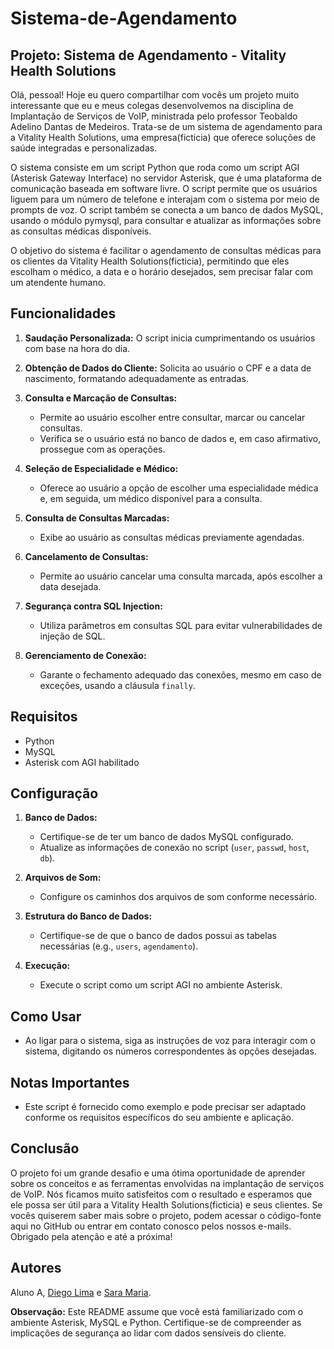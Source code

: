 # Sistema-de-Agendamento

## Projeto: Sistema de Agendamento - Vitality Health Solutions


Olá, pessoal! Hoje eu quero compartilhar com vocês um projeto muito interessante que eu e meus colegas desenvolvemos na disciplina de Implantação de Serviços de VoIP, ministrada pelo professor Teobaldo Adelino Dantas de Medeiros. Trata-se de um sistema de agendamento para a Vitality Health Solutions, uma empresa(ficticia) que oferece soluções de saúde integradas e personalizadas.

O sistema consiste em um script Python que roda como um script AGI (Asterisk Gateway Interface) no servidor Asterisk, que é uma plataforma de comunicação baseada em software livre. O script permite que os usuários liguem para um número de telefone e interajam com o sistema por meio de prompts de voz. O script também se conecta a um banco de dados MySQL, usando o módulo pymysql, para consultar e atualizar as informações sobre as consultas médicas disponíveis.

O objetivo do sistema é facilitar o agendamento de consultas médicas para os clientes da Vitality Health Solutions(ficticia), permitindo que eles escolham o médico, a data e o horário desejados, sem precisar falar com um atendente humano.


## Funcionalidades

1. **Saudação Personalizada:** O script inicia cumprimentando os usuários com base na hora do dia.

2. **Obtenção de Dados do Cliente:** Solicita ao usuário o CPF e a data de nascimento, formatando adequadamente as entradas.

3. **Consulta e Marcação de Consultas:**
   - Permite ao usuário escolher entre consultar, marcar ou cancelar consultas.
   - Verifica se o usuário está no banco de dados e, em caso afirmativo, prossegue com as operações.

4. **Seleção de Especialidade e Médico:**
   - Oferece ao usuário a opção de escolher uma especialidade médica e, em seguida, um médico disponível para a consulta.

5. **Consulta de Consultas Marcadas:**
   - Exibe ao usuário as consultas médicas previamente agendadas.

6. **Cancelamento de Consultas:**
   - Permite ao usuário cancelar uma consulta marcada, após escolher a data desejada.

7. **Segurança contra SQL Injection:**
   - Utiliza parâmetros em consultas SQL para evitar vulnerabilidades de injeção de SQL.

8. **Gerenciamento de Conexão:**
   - Garante o fechamento adequado das conexões, mesmo em caso de exceções, usando a cláusula `finally`.

## Requisitos

- Python
- MySQL
- Asterisk com AGI habilitado

## Configuração

1. **Banco de Dados:**
   - Certifique-se de ter um banco de dados MySQL configurado.
   - Atualize as informações de conexão no script (`user`, `passwd`, `host`, `db`).

2. **Arquivos de Som:**
   - Configure os caminhos dos arquivos de som conforme necessário.

3. **Estrutura do Banco de Dados:**
   - Certifique-se de que o banco de dados possui as tabelas necessárias (e.g., `users`, `agendamento`).

4. **Execução:**
   - Execute o script como um script AGI no ambiente Asterisk.

## Como Usar

- Ao ligar para o sistema, siga as instruções de voz para interagir com o sistema, digitando os números correspondentes às opções desejadas.

## Notas Importantes

- Este script é fornecido como exemplo e pode precisar ser adaptado conforme os requisitos específicos do seu ambiente e aplicação.

## Conclusão

O projeto foi um grande desafio e uma ótima oportunidade de aprender sobre os conceitos e as ferramentas envolvidas na implantação de serviços de VoIP. Nós ficamos muito satisfeitos com o resultado e esperamos que ele possa ser útil para a Vitality Health Solutions(ficticia) e seus clientes. Se vocês quiserem saber mais sobre o projeto, podem acessar o código-fonte aqui no GitHub ou entrar em contato conosco pelos nossos e-mails. Obrigado pela atenção e até a próxima!

## Autores

Aluno A,
[Diego Lima](https://www.linkedin.com/in/diegolimag) e 
[Sara Maria](https://github.com/1Sayza).



**Observação:** Este README assume que você está familiarizado com o ambiente Asterisk, MySQL e Python. Certifique-se de compreender as implicações de segurança ao lidar com dados sensíveis do cliente.
